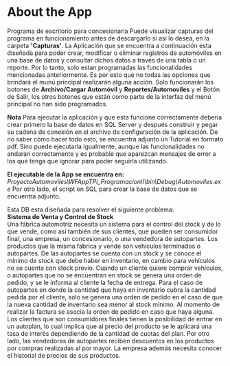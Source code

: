 # About the App
Programa de escritorio para concesionaria
Puede visualizar capturas del programa en funcionamiento antes de descargarlo si así lo desea, 
en la carpeta **'Capturas'**.
La Aplicación que se encuentra a continuación esta diseñada para poder crear, modificar o eliminar
registros de automóviles en una base de datos y consultar dichos datos a través de una tabla o 
un reporte.
Por lo tanto, solo estan programadas las funcionalidades mencionadas anteriormente. Es por esto que
no todas las opciones que brindará el munú principal realizarán alguna acción.
Solo funcionarán los botones de **Archivo/Cargar Automóvil** y **Reportes/Automoviles** y el Botón de Salir,
los otros botones que están como parte de la interfaz del menú principal no han sido programados.

**Nota**
Para ejecutar la aplicación y que esta funcione correctamente deberia crear primero la base de datos
en SQL Server y después construir y pegar su cadena de conexión en el archivo de configuración de
la aplicación. De no saber cómo hacer todo esto, se encuentra adjunto un Tutorial en formato pdf.
Sino puede ejecutarla igualmente, aunque las funcionalidades no andaran correctamente y 
es probable que aparezcan mensajes de error a los que tenga que ignorar para poder seguirla utilizando.

**El ejecutable de la App se encuentra en:** *ProyectoAutomoviles\WFAppTPi_ProgramacionII\bin\Debug\Automoviles.exe*
Por otro lado, el script en SQL para crear la base de datos que se encuentra adjunto.

Esta DB esta diseñada para resolver el siguiente problema:<br/>
**Sistema de Venta y Control de Stock**<br/>
Una fábrica automotriz necesita un sistema para el control del stock y de lo que vende, como así
también de sus clientes, que pueden ser consumidor final, una empresa, un concesionario, o una
vendedora de autopartes.
Los productos que la misma fabrica y vende son vehículos terminados o autopartes. De las autopartes se
cuenta con un stock y  se conoce el mínimo de stock que debe haber en inventario, en cambio para vehículos
no se cuenta con stock previo.
Cuando un cliente quiere comprar vehículos, o autopartes que no se encuentran en stock se genera una orden
de pedido, y se le informa al cliente la fecha de entrega. Para el caso de autopartes en donde la cantidad
que haya en inventario cubra la cantidad pedida por el cliente, solo se genera una orden de pedido en el caso
de que la nueva cantidad de inventario sea menor al stock mínimo.
Al momento de realizar la factura se asocia la orden de pedido en caso que haya alguna.
Los clientes que son consumidores finales tienen la posibilidad de entrar en un autoplan, lo cual implica que
al precio del producto se le aplicará una tasa de interés dependiendo de la cantidad de cuotas del plan.
Por otro lado, las vendedoras de autopartes reciben descuentos en los productos por compras realizadas al por mayor.
La empresa además necesita conocer el historial de precios de sus productos.
